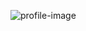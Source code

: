 ![profile-image](https://avatars3.githubusercontent.com/u/33785832?s=400&u=9e92e4915519cbbd8000479d0e5d4127112b96f7&v=4)
